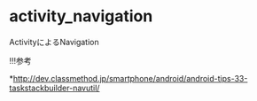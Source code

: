 activity_navigation
==========
ActivityによるNavigation

!!!参考

*http://dev.classmethod.jp/smartphone/android/android-tips-33-taskstackbuilder-navutil/
